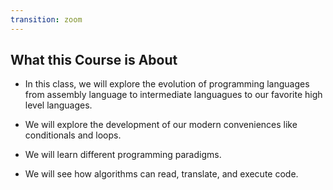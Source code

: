 ```yaml
---
transition: zoom
---
```


## What this Course is About

- In this class, we will explore the evolution of programming languages from assembly language to intermediate languagues to our favorite high level languages.

- We will explore the development of our modern conveniences like conditionals and loops.

- We will learn different programming paradigms.

- We will see how algorithms can read, translate, and execute code.
